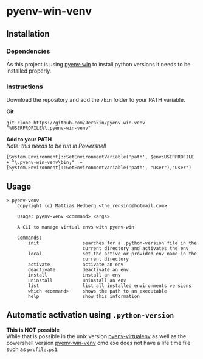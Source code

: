 # pyenv-win-venv

## Installation

### Dependencies

As this project is using [pyenv-win](https://github.com/pyenv-win/pyenv-win) to install python versions it needs to be installed properly.

### Instructions

Download the repository and add the `/bin` folder to your PATH variable.

**Git**  
```
git clone https://github.com/Jerakin/pyenv-win-venv "%USERPROFILE%\.pyenv-win-venv"
```

**Add to your PATH**  
_Note: this needs to be run in Powershell_  
```
[System.Environment]::SetEnvironmentVariable('path', $env:USERPROFILE + "\.pyenv-win-venv\bin;"  + [System.Environment]::GetEnvironmentVariable('path', "User"),"User")
```

## Usage

```
> pyenv-venv
    Copyright (c) Mattias Hedberg <the_rensind@hotmail.com>

    Usage: pyenv-venv <command> <args>

    A CLI to manage virtual envs with pyenv-win

    Commands:
        init                searches for a .python-version file in the 
                            current directory and activates the env
        local               set the active or provided env name in the
                            current directory
        activate            activate an env
        deactivate          deactivate an env
        install             install an env
        uninstall           uninstall an env
        list                list all installed environments versions
        which <command>     shows the path to an executable
        help                show this information
```


## Automatic activation using `.python-version`
**This is NOT possible**  
While that is possible in the unix version [pyenv-virtualenv](https://github.com/pyenv/pyenv-virtualenv) as well as the powershell version [pyenv-win-venv](https://github.com/pyenv-win/pyenv-win-venv) cmd.exe does not have a life time file such as `profile.ps1`.
